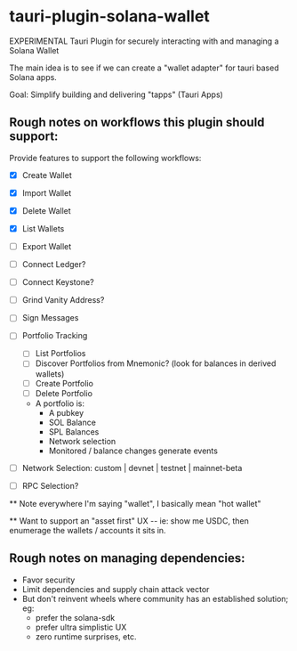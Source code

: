 # tauri-plugin-solana-wallet

EXPERIMENTAL Tauri Plugin for securely interacting with and managing a Solana Wallet

The main idea is to see if we can create a "wallet adapter" for tauri based Solana apps.

Goal: Simplify building and delivering "tapps" (Tauri Apps)

## Rough notes on workflows this plugin should support:

Provide features to support the following workflows:
 - [x] Create Wallet
 - [x] Import Wallet
 - [x] Delete Wallet
 - [x] List Wallets
 - [ ] Export Wallet
 - [ ] Connect Ledger?
 - [ ] Connect Keystone?
 - [ ] Grind Vanity Address?
 - [ ] Sign Messages

 - [ ] Portfolio Tracking
   - [ ] List Portfolios
   - [ ] Discover Portfolios from Mnemonic? (look for balances in derived wallets)
   - [ ] Create Portfolio
   - [ ] Delete Portfolio
   - A portfolio is:
     - A pubkey
     - SOL Balance
     - SPL Balances
     - Network selection
     - Monitored / balance changes generate events


 - [ ] Network Selection: custom | devnet | testnet | mainnet-beta
  - [ ] RPC Selection?


 ** Note everywhere I'm saying "wallet", I basically mean "hot wallet"

 ** Want to support an "asset first" UX -- ie: show me USDC, then enumerage the wallets / accounts it sits in.

## Rough notes on managing dependencies:

* Favor security
* Limit dependencies and supply chain attack vector
* But don't reinvent wheels where community has an established solution; eg:
  * prefer the solana-sdk
  * prefer ultra simplistic UX
  * zero runtime surprises, etc.